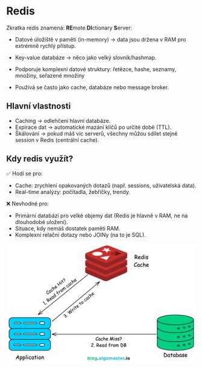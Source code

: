 # Redis

Zkratka redis znamená: **RE**mote **DI**ctionary **S**erver: 

- Datové úložiště v paměti (in-memory) → data jsou držena v RAM pro extrémně rychlý přístup.

- Key-value databáze → něco jako velký slovník/hashmap.

- Podporuje komplexní datové struktury: řetězce, hashe, seznamy, množiny, seřazené množiny

- Používá se často jako cache, databáze nebo message broker.

## Hlavní vlastnosti

- Caching → odlehčení hlavní databáze.
- Expirace dat → automatické mazání klíčů po určité době (TTL).
- Škálování → pokud máš víc serverů, všechny můžou sdílet stejné session v Redis (centrální cache).

## Kdy redis využít?

✅ Hodí se pro:

- Cache: zrychlení opakovaných dotazů (např. sessions, uživatelská data).
- Real-time analýzy: počítadla, žebříčky, trendy.

❌ Nevhodné pro:

- Primární databázi pro velké objemy dat (Redis je hlavně v RAM, ne na dlouhodobé uložení).
- Situace, kdy nemáš dostatek paměti RAM.
- Komplexní relační dotazy nebo JOINy (na to je SQL).


![RedisExplanation](../pictures/redisExplanation.png)  
